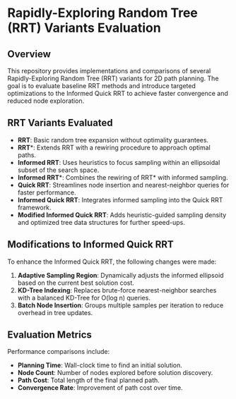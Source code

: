 # Rapidly-Exploring Random Tree (RRT) Variants Evaluation

## Overview
This repository provides implementations and comparisons of several Rapidly-Exploring Random Tree (RRT) variants for 2D path planning. The goal is to evaluate baseline RRT methods and introduce targeted optimizations to the Informed Quick RRT to achieve faster convergence and reduced node exploration.

## RRT Variants Evaluated
- **RRT**: Basic random tree expansion without optimality guarantees.
- **RRT***: Extends RRT with a rewiring procedure to approach optimal paths.
- **Informed RRT**: Uses heuristics to focus sampling within an ellipsoidal subset of the search space.
- **Informed RRT***: Combines the rewiring of RRT* with informed sampling.
- **Quick RRT**: Streamlines node insertion and nearest-neighbor queries for faster performance.
- **Informed Quick RRT**: Integrates informed sampling into the Quick RRT framework.
- **Modified Informed Quick RRT**: Adds heuristic-guided sampling density and optimized tree data structures for further speed-ups.

## Modifications to Informed Quick RRT
To enhance the Informed Quick RRT, the following changes were made:
1. **Adaptive Sampling Region**: Dynamically adjusts the informed ellipsoid based on the current best solution cost.
2. **KD-Tree Indexing**: Replaces brute-force nearest-neighbor searches with a balanced KD-Tree for O(log n) queries.
3. **Batch Node Insertion**: Groups multiple samples per iteration to reduce overhead in tree updates.

## Evaluation Metrics
Performance comparisons include:
- **Planning Time**: Wall-clock time to find an initial solution.
- **Node Count**: Number of nodes explored before solution discovery.
- **Path Cost**: Total length of the final planned path.
- **Convergence Rate**: Improvement of path cost over time.
